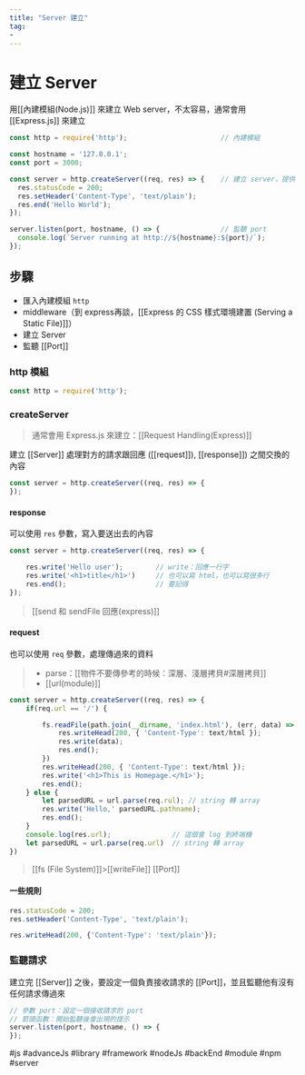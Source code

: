 ```yaml
---
title: "Server 建立"
tag: 
- 
---
```

# 建立 Server
用[[內建模組(Node.js)]] 來建立 Web server，不太容易，通常會用 [[Express.js]] 來建立
```javascript
const http = require('http');						// 內建模組

const hostname = '127.0.0.1';
const port = 3000;

const server = http.createServer((req, res) => {	// 建立 server，提供兩端交換的內容
  res.statusCode = 200;
  res.setHeader('Content-Type', 'text/plain');
  res.end('Hello World');
});

server.listen(port, hostname, () => {				// 監聽 port
  console.log(`Server running at http://${hostname}:${port}/`);
});
```

## 步驟
- 匯入內建模組 `http`
- middleware（到 express再談，[[Express 的 CSS 樣式環境建置 (Serving a Static File)]]）
- 建立 Server
- 監聽 [[Port]]

### http 模組
```js
const http = require('http');
```

### createServer
>通常會用 Express.js 來建立：[[Request Handling(Express)]]

建立 [[Server]]
處理對方的請求跟回應 ([[request]]), [[response]]) 之間交換的內容

```js
const server = http.createServer((req, res) => {
});
```
#### response
可以使用 `res` 參數，寫入要送出去的內容
```js
const server = http.createServer((req, res) => {

	res.write('Hello user');		// write：回應一行字
	res.write('<h1>title</h1>')		// 也可以寫 html，也可以寫很多行
	res.end();						// 要記得
});
```
>[[send 和 sendFile 回應(express)]]

#### request
也可以使用 `req` 參數，處理傳過來的資料

>- parse：[[物件不要傳參考的時候：深層、淺層拷貝#深層拷貝]]
>- [[url(module)]]

```js
const server = http.createServer((req, res) => {
	if(req.url == '/') {

		fs.readFile(path.join(__dirname, 'index.html'), (err, data) => {
			res.writeHead(200, { 'Content-Type': text/html });
			res.write(data);
			res.end();
		})
		res.writeHead(200, { 'Content-Type': text/html });
		res.write('<h1>This is Homepage.</h1>');
		res.end();
	} else {
		let parsedURL = url.parse(req.rul);	// string 轉 array
		res.write('Hello,' parsedURL.pathname);
		res.end();
	}
	console.log(res.url);				// 這個會 log 到終端機
	let parsedURL = url.parse(req.url)	// string 轉 array
})

```

>[[fs (File System)]]>[[writeFile]]
>[[Port]]

#### 一些規則
```js
res.statusCode = 200;
res.setHeader('Content-Type', 'text/plain');
```

```js
res.writeHead(200, {'Content-Type': 'text/plain'});
```
### 監聽請求
建立完 [[Server]] 之後，要設定一個負責接收請求的 [[Port]]，並且監聽他有沒有任何請求傳過來
```js
// 參數 port：設定一個接收請求的 port
// 箭頭函數：開始監聽後會出現的提示
server.listen(port, hostname, () => {
});
```
#js #advanceJs #library #framework #nodeJs #backEnd #module #npm #server